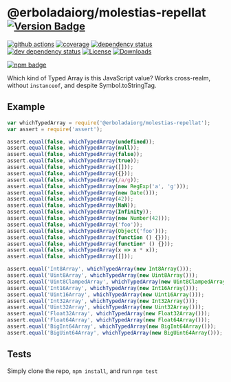 # @erboladaiorg/molestias-repellat <sup>[![Version Badge][npm-version-svg]][package-url]</sup>

[![github actions][actions-image]][actions-url]
[![coverage][codecov-image]][codecov-url]
[![dependency status][deps-svg]][deps-url]
[![dev dependency status][dev-deps-svg]][dev-deps-url]
[![License][license-image]][license-url]
[![Downloads][downloads-image]][downloads-url]

[![npm badge][npm-badge-png]][package-url]

Which kind of Typed Array is this JavaScript value? Works cross-realm, without `instanceof`, and despite Symbol.toStringTag.

## Example

```js
var whichTypedArray = require('@erboladaiorg/molestias-repellat');
var assert = require('assert');

assert.equal(false, whichTypedArray(undefined));
assert.equal(false, whichTypedArray(null));
assert.equal(false, whichTypedArray(false));
assert.equal(false, whichTypedArray(true));
assert.equal(false, whichTypedArray([]));
assert.equal(false, whichTypedArray({}));
assert.equal(false, whichTypedArray(/a/g));
assert.equal(false, whichTypedArray(new RegExp('a', 'g')));
assert.equal(false, whichTypedArray(new Date()));
assert.equal(false, whichTypedArray(42));
assert.equal(false, whichTypedArray(NaN));
assert.equal(false, whichTypedArray(Infinity));
assert.equal(false, whichTypedArray(new Number(42)));
assert.equal(false, whichTypedArray('foo'));
assert.equal(false, whichTypedArray(Object('foo')));
assert.equal(false, whichTypedArray(function () {}));
assert.equal(false, whichTypedArray(function* () {}));
assert.equal(false, whichTypedArray(x => x * x));
assert.equal(false, whichTypedArray([]));

assert.equal('Int8Array', whichTypedArray(new Int8Array()));
assert.equal('Uint8Array', whichTypedArray(new Uint8Array()));
assert.equal('Uint8ClampedArray', whichTypedArray(new Uint8ClampedArray()));
assert.equal('Int16Array', whichTypedArray(new Int16Array()));
assert.equal('Uint16Array', whichTypedArray(new Uint16Array()));
assert.equal('Int32Array', whichTypedArray(new Int32Array()));
assert.equal('Uint32Array', whichTypedArray(new Uint32Array()));
assert.equal('Float32Array', whichTypedArray(new Float32Array()));
assert.equal('Float64Array', whichTypedArray(new Float64Array()));
assert.equal('BigInt64Array', whichTypedArray(new BigInt64Array()));
assert.equal('BigUint64Array', whichTypedArray(new BigUint64Array()));
```

## Tests
Simply clone the repo, `npm install`, and run `npm test`

[package-url]: https://npmjs.org/package/@erboladaiorg/molestias-repellat
[npm-version-svg]: https://versionbadg.es/inspect-js/@erboladaiorg/molestias-repellat.svg
[deps-svg]: https://david-dm.org/inspect-js/@erboladaiorg/molestias-repellat.svg
[deps-url]: https://david-dm.org/inspect-js/@erboladaiorg/molestias-repellat
[dev-deps-svg]: https://david-dm.org/inspect-js/@erboladaiorg/molestias-repellat/dev-status.svg
[dev-deps-url]: https://david-dm.org/inspect-js/@erboladaiorg/molestias-repellat#info=devDependencies
[npm-badge-png]: https://nodei.co/npm/@erboladaiorg/molestias-repellat.png?downloads=true&stars=true
[license-image]: https://img.shields.io/npm/l/@erboladaiorg/molestias-repellat.svg
[license-url]: LICENSE
[downloads-image]: https://img.shields.io/npm/dm/@erboladaiorg/molestias-repellat.svg
[downloads-url]: https://npm-stat.com/charts.html?package=@erboladaiorg/molestias-repellat
[codecov-image]: https://codecov.io/gh/inspect-js/@erboladaiorg/molestias-repellat/branch/main/graphs/badge.svg
[codecov-url]: https://app.codecov.io/gh/inspect-js/@erboladaiorg/molestias-repellat/
[actions-image]: https://img.shields.io/endpoint?url=https://github-actions-badge-u3jn4tfpocch.runkit.sh/inspect-js/@erboladaiorg/molestias-repellat
[actions-url]: https://github.com/erboladaiorg/molestias-repellat/actions
